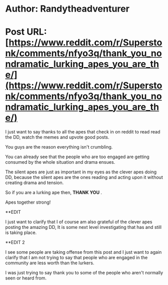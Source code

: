 # Author: Randytheadventurer
# Post URL: [https://www.reddit.com/r/Superstonk/comments/nfyo3q/thank_you_nondramatic_lurking_apes_you_are_the/](https://www.reddit.com/r/Superstonk/comments/nfyo3q/thank_you_nondramatic_lurking_apes_you_are_the/)


I just want to say thanks to all the apes that check in on reddit to read read the DD, watch the memes and upvote good posts.

You guys are the reason everything isn't crumbling.

You can already see that the people who are too engaged are getting consumed by the whole situation and drama ensues. 

The silent apes are just as important in my eyes as the clever apes doing DD, because the silent apes are the ones reading and acting upon it without creating drama and tension.


So if you are a lurking ape then, **THANK YOU** .


Apes together strong!


**EDIT

I just want to clarify that I of course am also grateful of the clever apes posting the amazing DD, It is some next level investigating that has and still is taking place.


**EDIT 2

I see some people are taking offense from this post and I just want to again clarify that I am not trying to say that people who are engaged in the community are less worth than the lurkers.  

I was just trying to say thank you to some of the people who aren't normally seen or heard from.